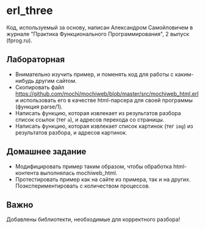 # erl_three

Код, используемый за основу, написан Александром Самойловичем в журнале
"Практика Функционального Программирования", 2 выпуск (fprog.ru).

## Лабораторная

* Внимательно изучить пример, и поменять код для работы с каким-нибудь другим сайтом.
* Скопировать файл https://github.com/mochi/mochiweb/blob/master/src/mochiweb_html.erl
и использовать его в качестве html-парсера для своей программы (функция parse/1).
* Написать функцию, которая извлекает из результатов разбора список ссылок (тег `a`), и адресов
перехода со страницы.
* Написать функцию, которая извлекает список картинок (тег `img`) из результатов разбора,
и адресов картинок.

## Домашнее задание

* Модифицировать пример таким образом, чтобы обработка html-контента выполнялась
mochiweb_html.
* Протестировать пример как на сайте из примера, так и на других. Поэкспериментировать
с количеством процессов.

## Важно
Добавлены библиотекти, необходимые для корректного разбора!